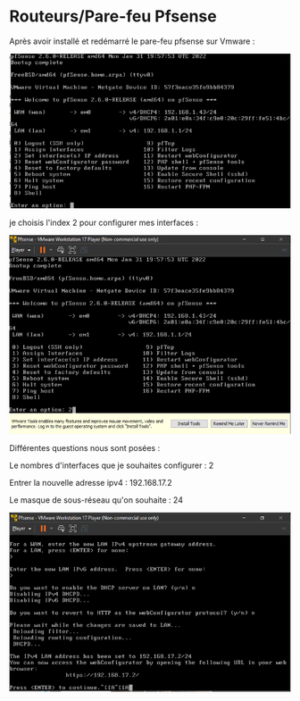 # Routeurs/Pare-feu Pfsense

Après avoir installé et redémarré le pare-feu pfsense sur Vmware : 

![img](img/f1.PNG)

je choisis l'index 2 pour configurer mes interfaces :

![img](img/f2.PNG)

Différentes questions nous sont posées :


Le nombres d'interfaces que je souhaites configurer :
2

Entrer la nouvelle adresse ipv4 :
192.168.17.2

Le masque de sous-réseau qu'on souhaite :
24

![img](img/f3.PNG)